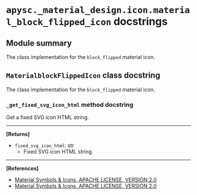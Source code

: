 # `apysc._material_design.icon.material_block_flipped_icon` docstrings

## Module summary

The class implementation for the `block_flipped` material icon.

## `MaterialblockFlippedIcon` class docstring

The class implementation for the `block_flipped` material icon.

### `_get_fixed_svg_icon_html` method docstring

Get a fixed SVG icon HTML string.<hr>

**[Returns]**

- `fixed_svg_icon_html`: str
  - Fixed SVG icon HTML string.

<hr>

**[References]**

- [Material Symbols & Icons, APACHE LICENSE, VERSION 2.0](https://fonts.google.com/icons?icon.size=24&icon.color=%23e8eaed)
- [Material Symbols & Icons, APACHE LICENSE, VERSION 2.0](https://www.apache.org/licenses/LICENSE-2.0.html)